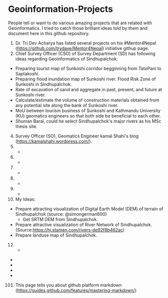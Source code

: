 # Geoinformation-Projects
People tell or want to do various amazing projects that are related with Geoinformatics. I tried to catch those brilliant ideas told by them and document here in this github repository.

1. Dr. Tri Dev Acharya has listed several projects on his #Mentor4Nepal (https://github.com/trydave/Mentor4Nepal) initiative githup page.
2. Chief Survey Officer (CSO) of Survey Department (SD) has following ideas regarding Geoinformatics of Sindhupalchok:
  * Preparing tourist map of Sunkoshi corridor begginning from TatoPani to Saptakoshi.
  * Preparing flood inundation map of Sunkoshi river. Flood Risk Zone of Sunkoshi in Sindhupalchok.
  * Rate of excavation of sand and aggregate in past, present, and future at Sunkoshi river.
  * Calculate/estimate the volume of construction materials obtained from any potential site along the bank of Sunkoshi river.
  * MoU between tourism business of Sunkoshi and Kathmandu University (KU) geomatics engineers so that both side be beneficial to each other.
  * Shuman Baral, could he select Sindhupalchok's major rivers as his MSc thesis site.
4. Survey Officer (SO), Geomatics Engineer kamal Shahi's blog (https://kamalshahi.wordpress.com/).
5. -
6. -
7. -
8. -
9. -
10. My Ideas:
 * Prepare attracting visualization of Digital Earth Model (DEM) of terrain of Sindhupalchok (source: @simongerman600) 
     * Get SRTM DEM from Sindhupalchok.
 * Prepare attractive visualization of River Network of Sindhupalchok. (Source:https://hi.stamen.com/rivers-de92f8b462ac)
 * Prepare landuse map of Sindhupalchok.
12. -
-
-
-
-
101. This page tells you about github platform markdown (https://guides.github.com/features/mastering-markdown/)

